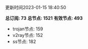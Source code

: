更新时间2023-01-15 18:40:50

**总订阅: 73**
**总节点: 1521**
**有效节点: 493**
- trojan节点: 159
- v2ray节点: 152
- ss节点: 182
